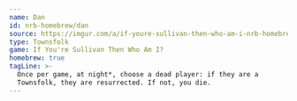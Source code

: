 ```yaml
---
name: Dan
id: nrb-homebrew/dan
source: https://imgur.com/a/if-youre-sullivan-then-who-am-i-nrb-homebrew-script-Cc4elqZ
type: Townsfolk
game: If You're Sullivan Then Who Am I?
homebrew: true
tagLine: >-
  Once per game, at night*, choose a dead player: if they are a
  Townsfolk, they are resurrected. If not, you die.
---
```

